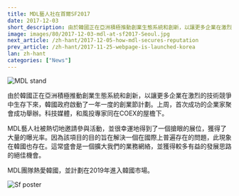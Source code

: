```yaml
---
title: MDL藝人社在首爾SF2017
date: 2017-12-03
short_description: 由於韓國正在亞洲積極推動創業生態系統和創新，以讓更多企業在激烈的技術競爭中生存下來，韓國政府啟動了一年一度的創業節計劃。
image: images/80/2017-12-03-mdl-at-sf2017-Seoul.jpg
next_article: /zh-hant/2017-12-05-how-mdl-secures-reputation
prev_article: /zh-hant/2017-11-25-webpage-is-launched-korea
lan: zh-hant
categories: ["News"]
---
```


![MDL stand](https://gateway.ipfs.io/ipfs/QmdYQCaVShYseZF4eWZC1VxzyYR7h31ZXwFiBd8SgzZLVB/MDL_sf2017.jpeg)

由於韓國正在亞洲積極推動創業生態系統和創新，以讓更多企業在激烈的技術競爭中生存下來，韓國政府啟動了一年一度的創業節計劃。上周，首次成功的企業家聚會成功舉辦。科技媒體，和風投專家同在COEX的屋檐下。

MDL藝人社被熱切地邀請參與活動，並很幸運地得到了一個搶眼的展位，獲得了大量的曝光率。因為該項目的目的旨在解決一個在國際上普遍存在的問題，此現象在韓國也存在。這常盛會是一個擴大我們的業務網絡，並獲得較多有益的發展思路的絕佳機會。

MDL團隊熱愛韓國，並計劃在2019年進入韓國市場。


![Sf poster](https://gateway.ipfs.io/ipfs/QmeGn8mXf7Ew3QVifuQMXuyHWqi1696tuJgW8EhcPBqjWr/MDL_sf2017_1.jpeg)
